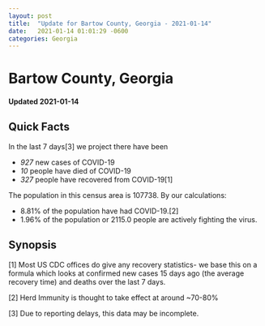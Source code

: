 ```yaml
---
layout: post
title:  "Update for Bartow County, Georgia - 2021-01-14"
date:   2021-01-14 01:01:29 -0600
categories: Georgia
---
```


# Bartow County, Georgia
#### Updated 2021-01-14

## Quick Facts

In the last 7 days[3] we project there have been
- *927* new cases of COVID-19
- *10* people have died of COVID-19
- *327* people have recovered from COVID-19[1]

The population in this census area is 107738. By our calculations:
- 8.81% of the population have had COVID-19.[2]
- 1.96% of the population or 2115.0 people are actively fighting the virus.

## Synopsis




[1] Most US CDC offices do give any recovery statistics- we base this on a formula which looks at confirmed new cases
15 days ago (the average recovery time) and deaths over the last 7 days.

[2] Herd Immunity is thought to take effect at around ~70-80%

[3] Due to reporting delays, this data may be incomplete.
 
    
